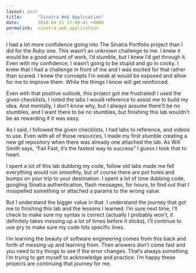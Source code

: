 ```yaml
---
layout: post
title:      "Sinatra Web Application"
date:       2018-04-21 17:09:41 +0000
permalink:  sinatra_web_application
---
```



I had a lot more confidence going into The Sinatra Portfolio project than I did for the Ruby one. This wasn’t an unknown challenge to me. I knew it would be a good amount of work, I’d stumble, but I knew I’d get through it. Even with my confidence, I wasn’t going to be stupid and go in cocky. I knew that I had a challenge in front of me and I was excited for that rather than scared. I knew the concepts I’m weak at would be exposed and allow for me to improve them. While the things I know will get reinforced.

Even with that positive outlook, this project got me frustrated! I used the given checklists, I noted the labs I would reference to assist me to build my idea. And mentally, I don’t know why, but I always assume there’ll be no stumbles, and I want there to be no stumbles, but finishing this lab wouldn’t be as rewarding if it was easy. 

As I said, I followed the given checklists, I had labs to reference, and videos to use. Even with all of those resources, I made my first stumble creating a new git repository when there was already one attached the lab. As Will Smith says, “Fail Fast, it’s the fastest way to success” I guess I took that to heart.

I spent a lot of this lab dubbing my code, follow old labs made me fell everything would run smoothly, but of course there are pot holes and bumps on your trip to your destination. I spent a lot of time dubbing code, googling Sinatra authentication, flash messages, for hours, to find out that I misspelled something or attached a params to the wrong value. 

But I understand the bigger value in that. I understand the journey that got me to finishing this lab and the lessons I learned. I’m sure next time, I’ll check to make sure my syntax is correct (actually I probably won’t, it definitely takes messing up a lot of times before it sticks), I’ll continue to use pry to make sure my code hits specific lines. 

I’m learning the beauty of software engineering comes from this back and forth of messing up and learning from. Then answers don’t come fast and you need to try things to see if the error changes. That’s always something I’m trying to get myself to acknowledge and practice. I’m happy these projects are continuing that journey for me.  
